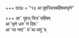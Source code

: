 +++
title = "१३ आ पूषञ्चित्रबर्हिषमाघृणे"

+++
आ᳓ पूषञ् चित्र᳓बर्हिषम्  
आ᳓घृणे धरु᳓णं दिवः᳓  
आ᳓जा नष्टं᳓ य᳓था पशु᳓म्